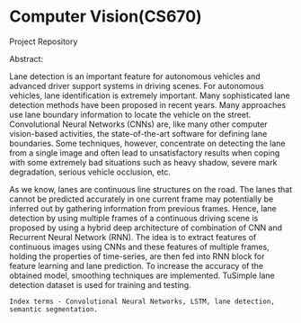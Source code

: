 # Computer Vision(CS670)
Project Repository

Abstract:

Lane detection is an important feature for autonomous vehicles and advanced driver support systems in driving scenes. For autonomous vehicles, lane identification is extremely important. Many sophisticated lane detection methods have been proposed in recent years. Many approaches use lane boundary information to locate the vehicle on the street. Convolutional Neural Networks (CNNs) are, like many other computer vision-based activities, the state-of-the-art software for defining lane boundaries. Some techniques, however, concentrate on detecting the lane from a single image and often lead to unsatisfactory results when coping with some extremely bad situations such as heavy shadow, severe mark degradation, serious vehicle occlusion, etc. 

As we know, lanes are continuous line structures on the road. The lanes that cannot be predicted accurately in one current frame may potentially be inferred out by gathering information from previous frames. Hence, lane detection by using multiple frames of a continuous driving scene is proposed by using a hybrid deep architecture of combination of CNN and Recurrent Neural Network (RNN). The idea is to extract features of continuous images using CNNs and these features of multiple frames, holding the properties of time-series, are then fed into RNN block for feature learning and lane prediction. To increase the accuracy of the obtained model, smoothing techniques are implemented. TuSimple lane detection dataset is used for training and testing.

    Index terms - Convolutional Neural Networks, LSTM, lane detection, semantic segmentation.
